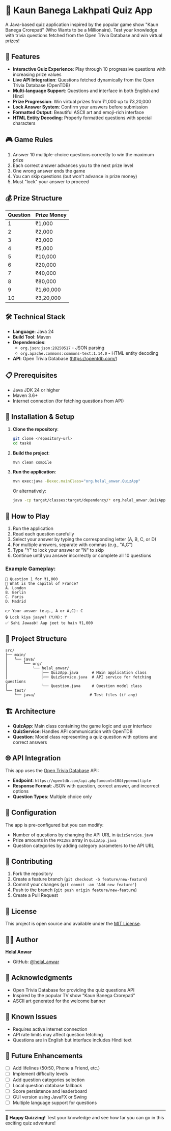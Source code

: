 # 🎯 Kaun Banega Lakhpati Quiz App

A Java-based quiz application inspired by the popular game show "Kaun Banega Crorepati" (Who Wants to be a Millionaire). Test your knowledge with trivia questions fetched from the Open Trivia Database and win virtual prizes!

## 🌟 Features

- **Interactive Quiz Experience**: Play through 10 progressive questions with increasing prize values
- **Live API Integration**: Questions fetched dynamically from the Open Trivia Database (OpenTDB)
- **Multi-language Support**: Questions and interface in both English and Hindi
- **Prize Progression**: Win virtual prizes from ₹1,000 up to ₹3,20,000
- **Lock Answer System**: Confirm your answers before submission
- **Formatted Output**: Beautiful ASCII art and emoji-rich interface
- **HTML Entity Decoding**: Properly formatted questions with special characters

## 🎮 Game Rules

1. Answer 10 multiple-choice questions correctly to win the maximum prize
2. Each correct answer advances you to the next prize level
3. One wrong answer ends the game
4. You can skip questions (but won't advance in prize money)
5. Must "lock" your answer to proceed

## 💰 Prize Structure

| Question | Prize Money |
|----------|-------------|
| 1        | ₹1,000      |
| 2        | ₹2,000      |
| 3        | ₹3,000      |
| 4        | ₹5,000      |
| 5        | ₹10,000     |
| 6        | ₹20,000     |
| 7        | ₹40,000     |
| 8        | ₹80,000     |
| 9        | ₹1,60,000   |
| 10       | ₹3,20,000   |

## 🛠️ Technical Stack

- **Language**: Java 24
- **Build Tool**: Maven
- **Dependencies**:
  - `org.json:json:20250517` - JSON parsing
  - `org.apache.commons:commons-text:1.14.0` - HTML entity decoding
- **API**: Open Trivia Database (https://opentdb.com/)

## 📋 Prerequisites

- Java JDK 24 or higher
- Maven 3.6+
- Internet connection (for fetching questions from API)

## 🚀 Installation & Setup

1. **Clone the repository**:
   ```bash
   git clone <repository-url>
   cd task8
   ```

2. **Build the project**:
   ```bash
   mvn clean compile
   ```

3. **Run the application**:
   ```bash
   mvn exec:java -Dexec.mainClass="org.helal_anwar.QuizApp"
   ```

   Or alternatively:
   ```bash
   java -cp target/classes:target/dependency/* org.helal_anwar.QuizApp
   ```

## 🎯 How to Play

1. Run the application
2. Read each question carefully
3. Select your answer by typing the corresponding letter (A, B, C, or D)
4. For multiple answers, separate with commas (e.g., "A,C")
5. Type "Y" to lock your answer or "N" to skip
6. Continue until you answer incorrectly or complete all 10 questions

### Example Gameplay:
```
🔔 Question 1 for ₹1,000
🧠 What is the capital of France?
A. London
B. Berlin
C. Paris
D. Madrid

👉 Your answer (e.g., A or A,C): C
🔒 Lock kiya jaaye? (Y/N): Y
✅ Sahi Jawaab! Aap jeet te hain ₹1,000
```

## 📁 Project Structure

```
src/
├── main/
│   └── java/
│       └── org/
│           └── helal_anwar/
│               ├── QuizApp.java      # Main application class
│               ├── QuizService.java  # API service for fetching questions
│               └── Question.java     # Question model class
└── test/
    └── java/                        # Test files (if any)
```

## 🏗️ Architecture

- **QuizApp**: Main class containing the game logic and user interface
- **QuizService**: Handles API communication with OpenTDB
- **Question**: Model class representing a quiz question with options and correct answers

## 🌐 API Integration

This app uses the [Open Trivia Database](https://opentdb.com/) API:
- **Endpoint**: `https://opentdb.com/api.php?amount=10&type=multiple`
- **Response Format**: JSON with question, correct answer, and incorrect options
- **Question Types**: Multiple choice only

## 🔧 Configuration

The app is pre-configured but you can modify:
- Number of questions by changing the API URL in `QuizService.java`
- Prize amounts in the `PRIZES` array in `QuizApp.java`
- Question categories by adding category parameters to the API URL

## 🤝 Contributing

1. Fork the repository
2. Create a feature branch (`git checkout -b feature/new-feature`)
3. Commit your changes (`git commit -am 'Add new feature'`)
4. Push to the branch (`git push origin feature/new-feature`)
5. Create a Pull Request

## 📝 License

This project is open source and available under the [MIT License](LICENSE).

## 👨‍💻 Author

**Helal Anwar**
- GitHub: [@helal_anwar](https://github.com/helal_anwar)

## 🙏 Acknowledgments

- Open Trivia Database for providing the quiz questions API
- Inspired by the popular TV show "Kaun Banega Crorepati"
- ASCII art generated for the welcome banner

## 🐛 Known Issues

- Requires active internet connection
- API rate limits may affect question fetching
- Questions are in English but interface includes Hindi text

## 🔮 Future Enhancements

- [ ] Add lifelines (50:50, Phone a Friend, etc.)
- [ ] Implement difficulty levels
- [ ] Add question categories selection
- [ ] Local question database fallback
- [ ] Score persistence and leaderboard
- [ ] GUI version using JavaFX or Swing
- [ ] Multiple language support for questions

---

🎉 **Happy Quizzing!** Test your knowledge and see how far you can go in this exciting quiz adventure!
